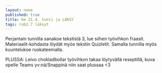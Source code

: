 ```yaml
---
layout: none
published: true
title: Ke 21.4. tunti ja LÄKSY
tags: rub2.7 läksyt
---
```

Perjantain tunnilla sanakoe tekstistä 3, lue siihen työvihkon fraasit. Materiaalit-kohdasta löydät myös tekstin Quizletit. Samalla tunnilla myös kuuntelukoe ruokateemalla.

PLUSSA: Leivo chokladbollar työvihkon takaa löytyvällä reseptillä, kuva opelle Teams yv:nä/Snappinä niin saat plussaa <3